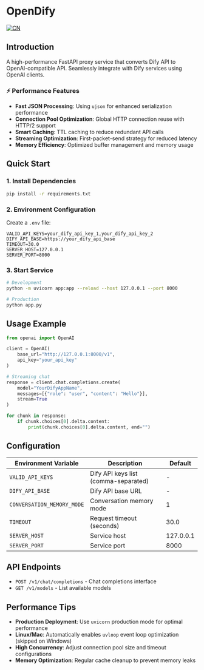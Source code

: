 # OpenDify

[![CN](https://img.shields.io/badge/CN-中文版本-red?style=flat&logo=github)](README.md)

## Introduction

A high-performance FastAPI proxy service that converts Dify API to OpenAI-compatible API. Seamlessly integrate with Dify services using OpenAI clients.

### ⚡ Performance Features

- **Fast JSON Processing**: Using `ujson` for enhanced serialization performance
- **Connection Pool Optimization**: Global HTTP connection reuse with HTTP/2 support
- **Smart Caching**: TTL caching to reduce redundant API calls
- **Streaming Optimization**: First-packet-send strategy for reduced latency
- **Memory Efficiency**: Optimized buffer management and memory usage

## Quick Start

### 1. Install Dependencies

```bash
pip install -r requirements.txt
```

### 2. Environment Configuration

Create a `.env` file:

```env
VALID_API_KEYS=your_dify_api_key_1,your_dify_api_key_2
DIFY_API_BASE=https://your_dify_api_base
TIMEOUT=30.0
SERVER_HOST=127.0.0.1
SERVER_PORT=8000
```

### 3. Start Service

```bash
# Development
python -m uvicorn app:app --reload --host 127.0.0.1 --port 8000

# Production
python app.py
```

## Usage Example

```python
from openai import OpenAI

client = OpenAI(
    base_url="http://127.0.0.1:8000/v1",
    api_key="your_api_key"
)

# Streaming chat
response = client.chat.completions.create(
    model="YourDifyAppName",
    messages=[{"role": "user", "content": "Hello"}],
    stream=True
)

for chunk in response:
    if chunk.choices[0].delta.content:
        print(chunk.choices[0].delta.content, end="")
```

## Configuration

| Environment Variable | Description | Default |
|---------------------|-------------|--------|
| `VALID_API_KEYS` | Dify API keys list (comma-separated) | - |
| `DIFY_API_BASE` | Dify API base URL | - |
| `CONVERSATION_MEMORY_MODE` | Conversation memory mode | 1 |
| `TIMEOUT` | Request timeout (seconds) | 30.0 |
| `SERVER_HOST` | Service host | 127.0.0.1 |
| `SERVER_PORT` | Service port | 8000 |

## API Endpoints

- `POST /v1/chat/completions` - Chat completions interface
- `GET /v1/models` - List available models

## Performance Tips

- **Production Deployment**: Use `uvicorn` production mode for optimal performance
- **Linux/Mac**: Automatically enables `uvloop` event loop optimization (skipped on Windows)
- **High Concurrency**: Adjust connection pool size and timeout configurations
- **Memory Optimization**: Regular cache cleanup to prevent memory leaks

